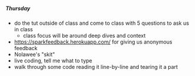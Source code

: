 ##### Thursday
- do the tut outside of class and come to class with 5 questions to ask us in class
  - class focus will be around deep dives and context
- https://sparkfeedback.herokuapp.com/ for giving us anonymous feedback
- Nolawee's "skit"
- live coding, tell me what to type
- walk through some code reading it line-by-line and tearing it a part
